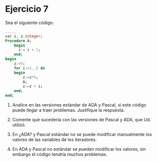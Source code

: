 # Ejercicio 7

Sea el siguiente código:

```Ada
.....
var i, z:integer;
Procedure A;
    begin
      i:= i + 1;
    end;
begin
    z:=5;
    for i:=1..5 do
    begin
        z:=z*5;
        A;
        z:=z + i;
    end;
end;
```

1. Analice en las versiones estándar de ADA y Pascal, si este código puede llegar a traer problemas. Justifique la respuesta.
2. Comente qué sucedería con las versiones de Pascal y ADA, que Ud. utilizó.

1. En ¿ADA? y Pascal estándar no se puede modificar manualmente los valores de las variables de los iteradores.
2. En ADA y Pascal no estándar se pueden modificar los valores, sin embargo el código tendría muchos problemas.
